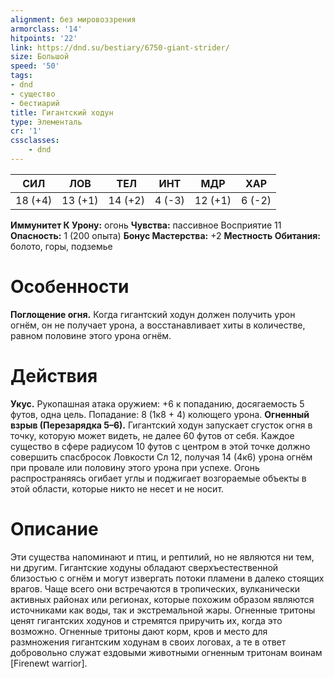 ```yaml
---
alignment: без мировоззрения
armorclass: '14'
hitpoints: '22'
link: https://dnd.su/bestiary/6750-giant-strider/
size: Большой
speed: '50'
tags:
- dnd
- существо
- бестиарий
title: Гигантский ходун
type: Элементаль
cr: '1'
cssclasses:
    - dnd
---
```



| СИЛ | ЛОВ | ТЕЛ | ИНТ | МДР | ХАР |
|---|---|---|---|---|---|
| 18 (+4) | 13 (+1) | 14 (+2) | 4 (-3) | 12 (+1) | 6 (-2) |
**Иммунитет К Урону:** огонь
**Чувства:** пассивное Восприятие 11
**Опасность:** 1 (200 опыта)
**Бонус Мастерства:** +2
**Местность Обитания:** болото, горы, подземье


# Особенности
**Поглощение огня.** Когда гигантский ходун должен получить урон огнём, он не получает урона, а восстанавливает хиты в количестве, равном половине этого урона огнём.


# Действия
**Укус.** Рукопашная атака оружием: +6 к попаданию, досягаемость 5 футов, одна цель. Попадание: 8 (1к8 + 4) колющего урона.
**Огненный взрыв (Перезарядка 5–6).** Гигантский ходун запускает сгусток огня в точку, которую может видеть, не далее 60 футов от себя. Каждое существо в сфере радиусом 10 футов с центром в этой точке должно совершить спасбросок Ловкости Сл 12, получая 14 (4к6) урона огнём при провале или половину этого урона при успехе. Огонь распространяясь огибает углы и поджигает возгораемые объекты в этой области, которые никто не несет и не носит.


# Описание
Эти существа напоминают и птиц, и рептилий, но не являются ни тем, ни другим. Гигантские ходуны обладают сверхъестественной близостью с огнём и могут извергать потоки пламени в далеко стоящих врагов. Чаще всего они встречаются в тропических, вулканически активных районах или регионах, которые похожим образом являются источниками как воды, так и экстремальной жары. Огненные тритоны ценят гигантских ходунов и стремятся приручить их, когда это возможно. Огненные тритоны дают корм, кров и место для размножения гигантским ходунам в своих логовах, а те в ответ добровольно служат ездовыми животными огненным тритонам воинам [Firenewt warrior].